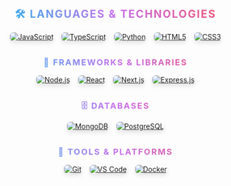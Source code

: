 <div align="center">
  <h2>🛠️ Languages & Technologies</h2>
</div>

<!-- Languages -->
<div align="center" class="grid-container">

  <a href="#" class="tech-badge">
    <img alt="JavaScript" src="https://img.shields.io/badge/JavaScript-F7DF1E?style=for-the-badge&logo=javascript&logoColor=black&style=flat-square"/>
  </a>

  <a href="#" class="tech-badge">
    <img alt="TypeScript" src="https://img.shields.io/badge/TypeScript-007ACC?style=for-the-badge&logo=typescript&logoColor=white&style=flat-square"/>
  </a>

  <a href="#" class="tech-badge">
    <img alt="Python" src="https://img.shields.io/badge/Python-3776AB?style=for-the-badge&logo=python&logoColor=white&style=flat-square"/>
  </a>

  <a href="#" class="tech-badge">
    <img alt="HTML5" src="https://img.shields.io/badge/HTML5-E34F26?style=for-the-badge&logo=html5&logoColor=white&style=flat-square"/>
  </a>

  <a href="#" class="tech-badge">
    <img alt="CSS3" src="https://img.shields.io/badge/CSS3-1572B6?style=for-the-badge&logo=css3&logoColor=white&style=flat-square"/>
  </a>
</div>

<!-- Frameworks -->
<div align="center">
  <h3>🔧 Frameworks & Libraries</h3>
</div>

<div align="center" class="grid-container">
  <a href="#" class="tech-badge">
    <img alt="Node.js" src="https://img.shields.io/badge/Node.js-43853D?style=for-the-badge&logo=node.js&logoColor=white&style=flat-square"/>
  </a>

  <a href="#" class="tech-badge">
    <img alt="React" src="https://img.shields.io/badge/React-20232A?style=for-the-badge&logo=react&logoColor=61DAFB&style=flat-square"/>
  </a>

  <a href="#" class="tech-badge">
    <img alt="Next.js" src="https://img.shields.io/badge/Next.js-000000?style=for-the-badge&logo=next.js&logoColor=white&style=flat-square"/>
  </a>

  <a href="#" class="tech-badge">
    <img alt="Express.js" src="https://img.shields.io/badge/Express.js-404D59?style=for-the-badge&style=flat-square"/>
  </a>
</div>

<!-- Databases -->
<div align="center">
  <h3>🗄️ Databases</h3>
</div>

<div align="center" class="grid-container">
  <a href="#" class="tech-badge">
    <img alt="MongoDB" src="https://img.shields.io/badge/MongoDB-4EA94B?style=for-the-badge&logo=mongodb&logoColor=white&style=flat-square"/>
  </a>

  <a href="#" class="tech-badge">
    <img alt="PostgreSQL" src="https://img.shields.io/badge/PostgreSQL-316192?style=for-the-badge&logo=postgresql&logoColor=white&style=flat-square"/>
  </a>
</div>

<!-- Tools -->
<div align="center">
  <h3>🔨 Tools & Platforms</h3>
</div>

<div align="center" class="grid-container">
  <a href="#" class="tech-badge">
    <img alt="Git" src="https://img.shields.io/badge/Git-F05032?style=for-the-badge&logo=git&logoColor=white&style=flat-square"/>
  </a>

  <a href="#" class="tech-badge">
    <img alt="VS Code" src="https://img.shields.io/badge/VS_Code-0078D4?style=for-the-badge&logo=visual%20studio%20code&logoColor=white&style=flat-square"/>
  </a>

  <a href="#" class="tech-badge">
    <img alt="Docker" src="https://img.shields.io/badge/Docker-2CA5E0?style=for-the-badge&logo=docker&logoColor=white&style=flat-square"/>
  </a>
</div>

<style>
.grid-container {
  display: flex;
  flex-wrap: wrap;
  justify-content: center;
  gap: 1rem;
  margin: 1rem 0;
}

.tech-badge {
  transition: all 0.3s ease;
  transform-style: preserve-3d;
  perspective: 1000px;
}

.tech-badge img {
  border-radius: 6px;
  box-shadow: 0 4px 8px rgba(0,0,0,0.1);
  transition: all 0.3s ease;
}

.tech-badge:hover {
  transform: translateY(-5px) rotateX(10deg);
}

.tech-badge:hover img {
  box-shadow: 0 8px 16px rgba(0,0,0,0.2);
  filter: brightness(1.1);
}

@keyframes float {
  0% {
    transform: translateY(0px);
  }
  50% {
    transform: translateY(-5px);
  }
  100% {
    transform: translateY(0px);
  }
}

.tech-badge {
  animation: float 3s ease-in-out infinite;
}

.tech-badge:nth-child(odd) {
  animation-delay: 0.5s;
}

.tech-badge:nth-child(even) {
  animation-delay: 1s;
}

h2, h3 {
  background: linear-gradient(45deg, #12c2e9, #c471ed, #f64f59);
  -webkit-background-clip: text;
  color: transparent;
  margin: 2rem 0 1rem;
  font-weight: bold;
  text-transform: uppercase;
  letter-spacing: 2px;
}
</style>
